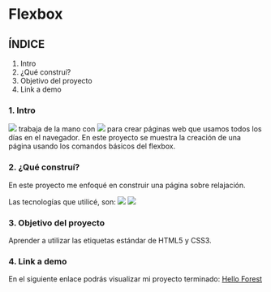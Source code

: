 # Flexbox

## ÍNDICE
1. Intro
2. ¿Qué construí?
3. Objetivo del proyecto
4. Link a demo  

### 1. Intro
<img src="https://img.shields.io/badge/HTML5-E34F26?style=for-the-badge&logo=html5&logoColor=white" /> trabaja de la mano con <img src="https://img.shields.io/badge/CSS3-1572B6?style=for-the-badge&logo=css3&logoColor=white" /> para crear páginas web que usamos todos los días en el navegador. En este proyecto se muestra la creación de una página usando los comandos básicos del flexbox.

### 2. ¿Qué construí?
En este proyecto me enfoqué en construir una página sobre relajación.

Las tecnologías que utilicé, son: 
<img src="https://img.shields.io/badge/HTML5-E34F26?style=for-the-badge&logo=html5&logoColor=white" />
<img src="https://img.shields.io/badge/CSS3-1572B6?style=for-the-badge&logo=css3&logoColor=white" />

### 3. Objetivo del proyecto
Aprender a utilizar las etiquetas estándar de HTML5 y CSS3.

### 4. Link a demo
En el siguiente enlace podrás visualizar mi proyecto terminado: [Hello Forest](https://flexbox-coral-mu.vercel.app/)
